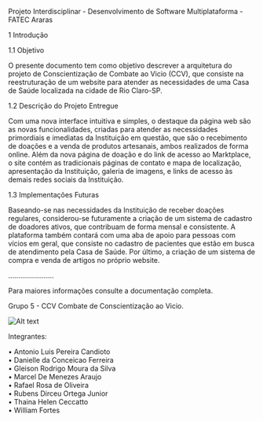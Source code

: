 

Projeto Interdisciplinar - Desenvolvimento de Software Multiplataforma - FATEC Araras

1 Introdução

1.1	Objetivo 

O presente documento tem como objetivo descrever a arquitetura do projeto de Conscientização de Combate ao Vicio (CCV), que consiste na reestruturação de um website para atender as necessidades de uma Casa de Saúde localizada na cidade de Rio Claro-SP. 

1.2	Descrição do Projeto Entregue

Com uma nova interface intuitiva e simples, o destaque da página web são as novas funcionalidades, criadas para atender as necessidades primordiais e imediatas da Instituição em questão, que são o recebimento de doações e a venda de produtos artesanais, ambos realizados de forma online. 
Além da nova página de doação e do link de acesso ao Marktplace, o site contém as tradicionais páginas de contato e mapa de localização, apresentação da Instituição, galeria de imagens, e links de acesso às demais redes sociais da Instituição. 

1.3	Implementações Futuras

Baseando-se nas necessidades da Instituição de receber doações regulares, considerou-se futuramente a criação de um sistema de cadastro de doadores ativos, que contribuam de forma mensal e consistente. 
A plataforma também contará com uma aba de apoio para pessoas com vícios em geral, que consiste no cadastro de pacientes que estão em busca de atendimento pela Casa de Saúde. 
Por último, a criação de um sistema de compra e venda de artigos no próprio website.  

.......................

Para maiores informações consulte a documentação completa.

Grupo 5 - CCV Combate de Conscientização ao Vicio.

![Alt text](https://www.pilotomaster.com.br/CCV/LOGO-CCV-Sem-Fundo.png "Logo CCV")

Integrantes:

•	Antonio Luis Pereira Candioto <BR>
•	Danielle da Conceicao Ferreira <BR>
•	Gleison Rodrigo Moura da Silva <BR>
•	Marcel De Menezes Araujo <BR>
•	Rafael Rosa de Oliveira <BR>
•	Rubens Dirceu Ortega Junior <BR>
•	Thaina Helen Ceccatto <BR>
•	William Fortes
